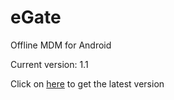 # eGate
Offline MDM for Android

Current version: 1.1

Click on [here](https://github.com/offlinesoftwaresolutions/eGate/releases/latest) to get the latest version

